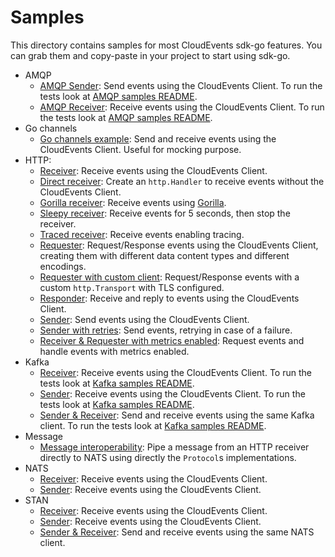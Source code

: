 # Samples

This directory contains samples for most CloudEvents sdk-go features. 
You can grab them and copy-paste in your project to start using sdk-go.

* AMQP
  * [AMQP Sender](./amqp/sender): Send events using the CloudEvents Client. To run the tests look at [AMQP samples README](./amqp/README.md).
  * [AMQP Receiver](./amqp/receiver): Receive events using the CloudEvents Client. To run the tests look at [AMQP samples README](./amqp/README.md).
* Go channels
  * [Go channels example](./gochan): Send and receive events using the CloudEvents Client. Useful for mocking purpose.
* HTTP:
  * [Receiver](./http/receiver): Receive events using the CloudEvents Client.
  * [Direct receiver](./http/receiver-direct): Create an `http.Handler` to receive events without the CloudEvents Client.
  * [Gorilla receiver](./http/receiver-gorilla): Receive events using [Gorilla](https://www.gorillatoolkit.org/).
  * [Sleepy receiver](./http/receiver-sleepy): Receive events for 5 seconds, then stop the receiver. 
  * [Traced receiver](./http/receiver-traced): Receive events enabling tracing.
  * [Requester](./http/requester): Request/Response events using the CloudEvents Client, creating them with different data content types and different encodings.
  * [Requester with custom client](./http/requester-with-custom-client): Request/Response events with a custom `http.Transport` with TLS configured.
  * [Responder](./http/responder): Receive and reply to events using the CloudEvents Client.
  * [Sender](./http/sender): Send events using the CloudEvents Client.
  * [Sender with retries](./http/sender-retry): Send events, retrying in case of a failure.
  * [Receiver & Requester with metrics enabled](./http/metrics): Request events and handle events with metrics enabled.
* Kafka
  * [Receiver](./kafka/receiver): Receive events using the CloudEvents Client. To run the tests look at [Kafka samples README](./kafka/README.md).
  * [Sender](./kafka/sender): Receive events using the CloudEvents Client. To run the tests look at [Kafka samples README](./kafka/README.md).
  * [Sender & Receiver](./kafka/sender-receiver): Send and receive events using the same Kafka client. To run the tests look at [Kafka samples README](./kafka/README.md).
* Message
  * [Message interoperability](./message-interoperability): Pipe a message from an HTTP receiver directly to NATS using directly the `Protocol`s implementations.
* NATS
  * [Receiver](./nats/receiver): Receive events using the CloudEvents Client.
  * [Sender](./nats/sender): Receive events using the CloudEvents Client.
* STAN
  * [Receiver](./stan/receiver): Receive events using the CloudEvents Client.
  * [Sender](./stan/sender): Receive events using the CloudEvents Client.
  * [Sender & Receiver](./stan/sender-receiver): Send and receive events using the same NATS client.